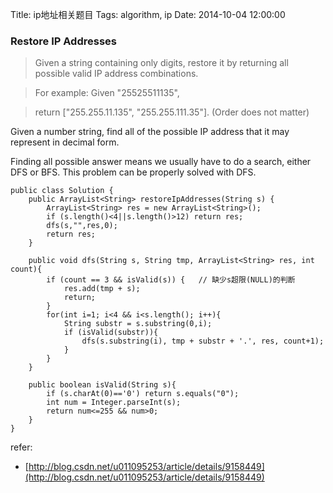 Title: ip地址相关题目
Tags: algorithm, ip
Date: 2014-10-04 12:00:00

### Restore IP Addresses
>Given a string containing only digits, restore it by returning all possible valid IP address combinations.

>For example:
Given "25525511135",

>return ["255.255.11.135", "255.255.111.35"]. (Order does not matter)


Given a number string, find all of the possible IP address that it may represent in decimal form.

Finding all possible answer means we usually have to do a search, either DFS or BFS. This problem can be properly solved with DFS.


    public class Solution {  
        public ArrayList<String> restoreIpAddresses(String s) {  
            ArrayList<String> res = new ArrayList<String>();  
            if (s.length()<4||s.length()>12) return res;  
            dfs(s,"",res,0);  
            return res;  
        }  
          
        public void dfs(String s, String tmp, ArrayList<String> res, int count){  
            if (count == 3 && isValid(s)) {   // 缺少s超限(NULL)的判断
                res.add(tmp + s);  
                return;  
            }  
            for(int i=1; i<4 && i<s.length(); i++){  
                String substr = s.substring(0,i);  
                if (isValid(substr)){  
                    dfs(s.substring(i), tmp + substr + '.', res, count+1);  
                }  
            }  
        }  
          
        public boolean isValid(String s){  
            if (s.charAt(0)=='0') return s.equals("0");  
            int num = Integer.parseInt(s);  
            return num<=255 && num>0;  
        }  
    } 


refer:

- [http://blog.csdn.net/u011095253/article/details/9158449](http://blog.csdn.net/u011095253/article/details/9158449)
